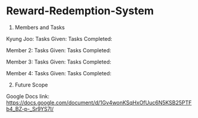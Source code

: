 # Reward-Redemption-System

1. Members and Tasks

Kyung Joo: 
Tasks Given:
Tasks Completed:

Member 2: 
Tasks Given:
Tasks Completed:

Member 3: 
Tasks Given:
Tasks Completed:

Member 4: 
Tasks Given:
Tasks Completed:


2. Future Scope


Google Docs link: https://docs.google.com/document/d/1Gv4wonKSqHxOfUuc6N5KSB25PTFb4_BZ-p-_Sr9YS7I/



